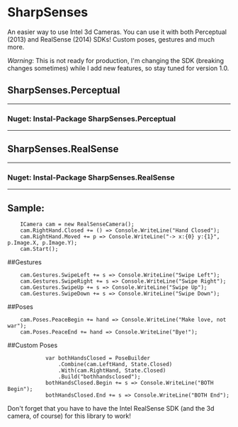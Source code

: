 SharpSenses
==============

An easier way to use Intel 3d Cameras. You can use it with both Perceptual (2013) and RealSense (2014) SDKs! Custom poses, gestures and much more.

*Warning*: This is not ready for production, I'm changing the SDK (breaking changes sometimes) while I add new features, so stay tuned for version 1.0.

## SharpSenses.Perceptual
---
### Nuget: Instal-Package SharpSenses.Perceptual
---

## SharpSenses.RealSense
---
### Nuget: Instal-Package SharpSenses.RealSense
---


## Sample:
```
	ICamera cam = new RealSenseCamera();
	cam.RightHand.Closed += () => Console.WriteLine("Hand Closed");
	cam.RightHand.Moved += p => Console.WriteLine("-> x:{0} y:{1}", p.Image.X, p.Image.Y);
	cam.Start();
````
##Gestures

```
	cam.Gestures.SwipeLeft += s => Console.WriteLine("Swipe Left");
    cam.Gestures.SwipeRight += s => Console.WriteLine("Swipe Right");
    cam.Gestures.SwipeUp += s => Console.WriteLine("Swipe Up");
    cam.Gestures.SwipeDown += s => Console.WriteLine("Swipe Down");
```

##Poses
```
	cam.Poses.PeaceBegin += hand => Console.WriteLine("Make love, not war");
	cam.Poses.PeaceEnd += hand => Console.WriteLine("Bye!");
```

##Custom Poses
```
            var bothHandsClosed = PoseBuilder
                .Combine(cam.LeftHand, State.Closed)
                .With(cam.RightHand, State.Closed)
                .Build("bothhandsclosed");
            bothHandsClosed.Begin += s => Console.WriteLine("BOTH Begin");
            bothHandsClosed.End += s => Console.WriteLine("BOTH End");
```


Don't forget that you have to have the Intel RealSense SDK (and the 3d camera, of course) for this library to work!
